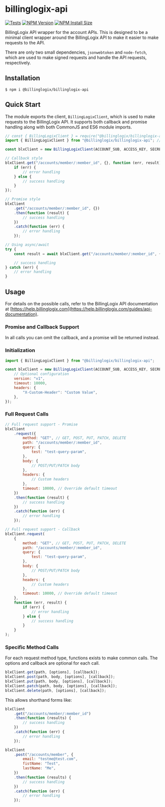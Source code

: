 # billinglogix-api

[![Tests](https://github.com/billinglogix/node-billinglogix-api/actions/workflows/tests.yml/badge.svg)](https://github.com/billinglogix/node-billinglogix-api/actions/workflows/tests.yml)
[![NPM Version](https://badgen.net/npm/v/@billinglogix/billinglogix-api)][npm-url]
[![NPM Install Size](https://badgen.net/packagephobia/publish/@billinglogix/billinglogix-api)][npm-install-size-url]

BillingLogix API wrapper for the account APIs. This is designed to be a minimal client wrapper around the BillingLogix API to make it easier to make requests to the API.

There are only two small dependencies, `jsonwebtoken` and `node-fetch`, which are used to make signed requests and handle the API requests, respectively.

## Installation

```shell
$ npm i @billinglogix/billinglogix-api
```

## Quick Start

The module exports the client, `BillingLogixClient`, which is used to make requests to the BillingLogix API. It supports both callback and promise handling along with both CommonJS and ES6 module imports.

```javascript
// const { BillingLogixClient } = require("@billinglogix/billinglogix-api"); // CommonJS
import { BillingLogixClient } from "@billinglogix/billinglogix-api"; // ES6

const blxClient = new BillingLogixClient(ACCOUNT_SUB, ACCESS_KEY, SECRET_KEY);

// Callback style
blxClient.get("/accounts/member/:member_id", {}, function (err, result) {
    if (err) {
        // error handling
    } else {
        // success handling
    }
});

// Promise style
blxClient
    .get("/accounts/member/:member_id", {})
    .then(function (result) {
        // success handling
    })
    .catch(function (err) {
        // error handling
    });

// Using async/await
try {
    const result = await blxClient.get("/accounts/member/:member_id", {});

    // success handling
} catch (err) {
    // error handling
}
```

## Usage

For details on the possible calls, refer to the BillingLogix API documentation at
[https://help.billinglogix.com](https://help.billinglogix.com/guides/api-documentation).

### Promise and Callback Support

In all calls you can omit the callback, and a promise will be returned instead.

### Initialization

```javascript
import { BillingLogixClient } from "@billinglogix/billinglogix-api";

const blxClient = new BillingLogixClient(ACCOUNT_SUB, ACCESS_KEY, SECRET_KEY, {
    // Optional configuration
    version: "v1",
    timeout: 10000,
    headers: {
        "X-Custom-Header": "Custom Value",
    },
});
```

### Full Request Calls

```javascript
// Full request support - Promise
blxClient
    .request({
        method: "GET", // GET, POST, PUT, PATCH, DELETE
        path: "/accounts/member/:member_id",
        query: {
            test: "test-query-param",
        },
        body: {
            // POST/PUT/PATCH body
        },
        headers: {
            // Custom headers
        },
        timeout: 10000, // Override default timeout
    })
    .then(function (result) {
        // success handling
    })
    .catch(function (err) {
        // error handling
    });

// Full request support - Callback
blxClient.request(
    {
        method: "GET", // GET, POST, PUT, PATCH, DELETE
        path: "/accounts/member/:member_id",
        query: {
            test: "test-query-param",
        },
        body: {
            // POST/PUT/PATCH body
        },
        headers: {
            // Custom headers
        },
        timeout: 10000, // Override default timeout
    },
    function (err, result) {
        if (err) {
            // error handling
        } else {
            // success handling
        }
    }
);
```

### Specific Method Calls

For each request method type, functions exists to make common calls. The options and callback are optional for each call.

```javascript
blxClient.get(path, [options], [callback]);
blxClient.post(path, body, [options], [callback]);
blxClient.put(path, body, [options], [callback]);
blxClient.patch(path, body, [options], [callback]);
blxClient.delete(path, [options], [callback]);
```

This allows shorthand forms like:

```javascript
blxClient
    .get("/accounts/member/:member_id")
    .then(function (results) {
        // success handling
    })
    .catch(function (err) {
        // error handling
    });

blxClient
    .post("/accounts/member", {
        email: "testme@test.com",
        fistName: "Test",
        lastName: "Me",
    })
    .then(function (results) {
        // success handling
    })
    .catch(function (err) {
        // error handling
    });
```

[npm-install-size-image]: https://badgen.net/packagephobia/publish/@billinglogix/billinglogix-api
[npm-install-size-url]: https://packagephobia.com/result?p=%40billinglogix%2Fbillinglogix-api
[npm-url]: https://www.npmjs.com/package/@billinglogix/billinglogix-api
[npm-version-image]: https://badgen.net/npm/v/@billinglogix/billinglogix-api
